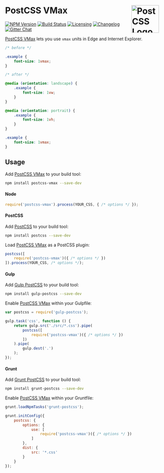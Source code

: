 # PostCSS VMax [<img src="https://postcss.github.io/postcss/logo.svg" alt="PostCSS Logo" width="90" height="90" align="right">][PostCSS]

[![NPM Version][npm-img]][npm-url]
[![Build Status][cli-img]][cli-url]
[![Licensing][lic-image]][lic-url]
[![Changelog][log-image]][log-url]
[![Gitter Chat][git-image]][git-url]

[PostCSS VMax] lets you use `vmax` units in Edge and Internet Explorer.

```css
/* before */

.example {
	font-size: 1vmax;
}

/* after */

@media (orientation: landscape) {
	.example {
		font-size: 1vw;
	}
}

@media (orientation: portrait) {
	.example {
		font-size: 1vh;
	}
}

.example {
	font-size: 1vmax;
}
```

## Usage

Add [PostCSS VMax] to your build tool:

```bash
npm install postcss-vmax --save-dev
```

#### Node

```js
require('postcss-vmax').process(YOUR_CSS, { /* options */ });
```

#### PostCSS

Add [PostCSS] to your build tool:

```bash
npm install postcss --save-dev
```

Load [PostCSS VMax] as a PostCSS plugin:

```js
postcss([
	require('postcss-vmax')({ /* options */ })
]).process(YOUR_CSS, /* options */);
```

#### Gulp

Add [Gulp PostCSS] to your build tool:

```bash
npm install gulp-postcss --save-dev
```

Enable [PostCSS VMax] within your Gulpfile:

```js
var postcss = require('gulp-postcss');

gulp.task('css', function () {
	return gulp.src('./src/*.css').pipe(
		postcss([
			require('postcss-vmax')({ /* options */ })
		])
	).pipe(
		gulp.dest('.')
	);
});
```

#### Grunt

Add [Grunt PostCSS] to your build tool:

```bash
npm install grunt-postcss --save-dev
```

Enable [PostCSS VMax] within your Gruntfile:

```js
grunt.loadNpmTasks('grunt-postcss');

grunt.initConfig({
	postcss: {
		options: {
			use: [
				require('postcss-vmax')({ /* options */ })
			]
		},
		dist: {
			src: '*.css'
		}
	}
});
```

[npm-url]: https://www.npmjs.com/package/postcss-vmax
[npm-img]: https://img.shields.io/npm/v/postcss-vmax.svg
[cli-url]: https://travis-ci.org/jonathantneal/postcss-vmax
[cli-img]: https://img.shields.io/travis/jonathantneal/postcss-vmax.svg
[lic-url]: LICENSE.md
[lic-image]: https://img.shields.io/npm/l/postcss-vmax.svg
[log-url]: CHANGELOG.md
[log-image]: https://img.shields.io/badge/changelog-md-blue.svg
[git-url]: https://gitter.im/postcss/postcss
[git-image]: https://img.shields.io/badge/chat-gitter-blue.svg

[PostCSS VMax]: https://github.com/jonathantneal/postcss-vmax
[PostCSS]: https://github.com/postcss/postcss
[Gulp PostCSS]: https://github.com/postcss/gulp-postcss
[Grunt PostCSS]: https://github.com/nDmitry/grunt-postcss
